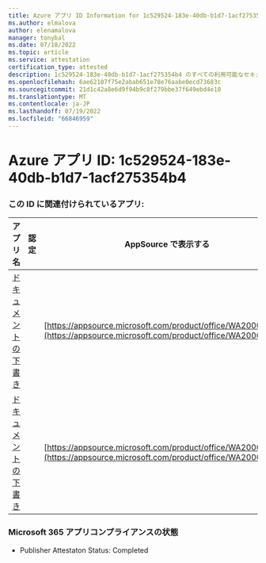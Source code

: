 ```yaml
---
title: Azure アプリ ID Information for 1c529524-183e-40db-b1d7-1acf275354b4
ms.author: elmalova
author: elenamalova
manager: tonybal
ms.date: 07/18/2022
ms.topic: article
ms.service: attestation
certification_type: attested
description: 1c529524-183e-40db-b1d7-1acf275354b4 のすべての利用可能なセキュリティとコンプライアンス情報。
ms.openlocfilehash: 6ae62107f75e2abab651e78e76aabe0ecd73683c
ms.sourcegitcommit: 21d1c42a8e6d9f94b9c8f279bbe37f649ebd4e10
ms.translationtype: MT
ms.contentlocale: ja-JP
ms.lasthandoff: 07/19/2022
ms.locfileid: "66846959"
---
```

# <a name="azure-app-id-1c529524-183e-40db-b1d7-1acf275354b4"></a>Azure アプリ ID: 1c529524-183e-40db-b1d7-1acf275354b4


### <a name="apps-associated-with-this-id"></a>この ID に関連付けられているアプリ:
| **アプリ名** | **認定** | **AppSource で表示する** |
|--------------|---------------|-----------------------|
| [ドキュメントの下書き](../forward/WA200003634.md) |  | [https://appsource.microsoft.com/product/office/WA200003634](https://appsource.microsoft.com/product/office/WA200003634) |
| [ドキュメントの下書き](../forward/WA200004059.md) |  | [https://appsource.microsoft.com/product/office/WA200004059](https://appsource.microsoft.com/product/office/WA200004059) |

### <a name="microsoft-365-app-compliance-status"></a>Microsoft 365 アプリコンプライアンスの状態
- Publisher Attestaton Status: Completed
